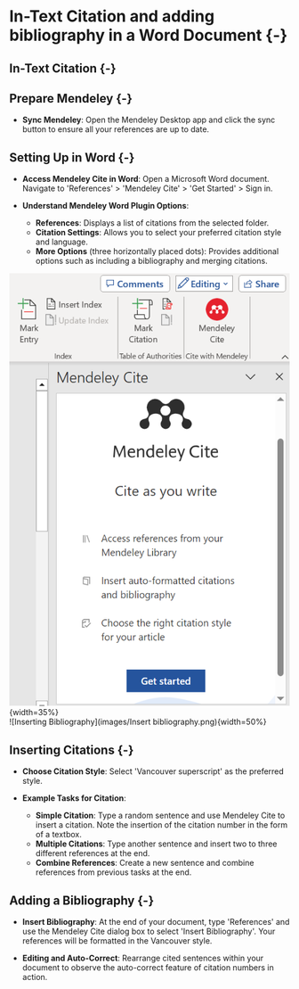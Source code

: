 # In-Text Citation and adding bibliography in a Word Document {-}

## In-Text Citation {-}
## Prepare Mendeley {-}

- **Sync Mendeley**: Open the Mendeley Desktop app and click the sync button to ensure all your references are up to date.

## Setting Up in Word {-}

- **Access Mendeley Cite in Word**: Open a Microsoft Word document. Navigate to 'References' > 'Mendeley Cite' > 'Get Started' > Sign in.


- **Understand Mendeley Word Plugin Options**:
  - **References**: Displays a list of citations from the selected folder.
  - **Citation Settings**: Allows you to select your preferred citation style and language.
  - **More Options** (three horizontally placed dots): Provides additional options such as including a bibliography and merging citations.

![](images/Mendeley_cite_write_get_started.png){width=35%}    
![Inserting Bibliography](images/Insert bibliography.png){width=50%}      

## Inserting Citations {-}

- **Choose Citation Style**: Select 'Vancouver superscript' as the preferred style.
  
- **Example Tasks for Citation**:
  - **Simple Citation**: Type a random sentence and use Mendeley Cite to insert a citation. Note the insertion of the citation number in the form of a textbox.
  - **Multiple Citations**: Type another sentence and insert two to three different references at the end.
  - **Combine References**: Create a new sentence and combine references from previous tasks at the end.

## Adding a Bibliography {-}

- **Insert Bibliography**: At the end of your document, type 'References' and use the Mendeley Cite dialog box to select 'Insert Bibliography'. Your references will be formatted in the Vancouver style.

- **Editing and Auto-Correct**: Rearrange cited sentences within your document to observe the auto-correct feature of citation numbers in action.


